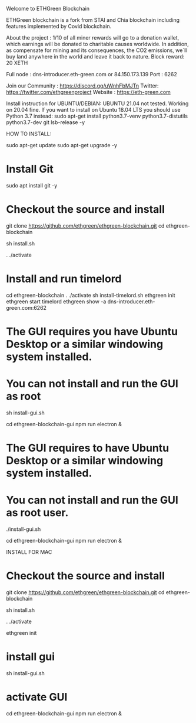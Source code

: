 Welcome to ETHGreen Blockchain

ETHGreen blockchain is a fork from STAI and Chia blockchain including features implemented by Covid blockchain.

About the project :
1/10 of all miner rewards will go to a donation wallet, which earnings will be donated to charitable causes worldwide. In addition, as compensate for mining and its consequences, the CO2 emissions, we´ll buy land anywhere in the world and leave it back to nature.
Block reward: 20 XETH

Full node :
dns-introducer.eth-green.com
or
84.150.173.139
Port : 6262

Join our Community : https://discord.gg/uWnhFbMJTn
Twitter: https://twitter.com/ethgreenproject
Website : https://eth-green.com


Install instruction for UBUNTU/DEBIAN:
UBUNTU 21.04 not tested. Working on 20.04 fine. 
If you want to install on Ubuntu 18.04 LTS you should use Python 3.7 instead: 
sudo apt-get install python3.7-venv python3.7-distutils python3.7-dev git lsb-release -y

HOW TO INSTALL:

sudo apt-get update
sudo apt-get upgrade -y

# Install Git
sudo apt install git -y

# Checkout the source and install
git clone https://github.com/ethgreen/ethgreen-blockchain.git
cd ethgreen-blockchain

sh install.sh

. ./activate

# Install and run timelord
cd ethgreen-blockchain
. ./activate
sh install-timelord.sh
ethgreen init
ethgreen start timelord
ethgreen show -a dns-introducer.eth-green.com:6262

# The GUI requires you have Ubuntu Desktop or a similar windowing system installed.
# You can not install and run the GUI as root

sh install-gui.sh

cd ethgreen-blockchain-gui
npm run electron &


# The GUI requires to have Ubuntu Desktop or a similar windowing system installed.
# You can not install and run the GUI as root user.
./install-gui.sh

cd ethgreen-blockchain-gui
npm run electron &

INSTALL FOR MAC

# Checkout the source and install
git clone https://github.com/ethgreen/ethgreen-blockchain.git
cd ethgreen-blockchain

sh install.sh

. ./activate

ethgreen init

# install gui
sh install-gui.sh

# activate GUI
cd ethgreen-blockchain-gui
npm run electron &
